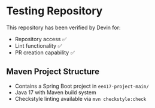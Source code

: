 # Testing Repository

This repository has been verified by Devin for:
- Repository access ✅
- Lint functionality ✅ 
- PR creation capability ✅

## Maven Project Structure
- Contains a Spring Boot project in `ee417-project-main/`
- Java 17 with Maven build system
- Checkstyle linting available via `mvn checkstyle:check`
